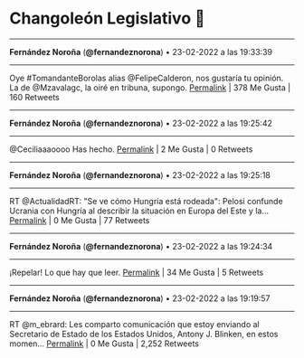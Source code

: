 # Changoleón Legislativo 🙈
*****
**Fernández Noroña** (**@fernandeznorona**) • 23-02-2022 a las 19:33:39
*****
Oye #TomandanteBorolas alias @FelipeCalderon, nos gustaría tu opinión. La de @Mzavalagc, la oiré en tribuna, supongo.
[Permalink](https://twitter.com/fernandeznorona/status/1496689753630154752) | 378 Me Gusta | 160 Retweets
*****
**Fernández Noroña** (**@fernandeznorona**) • 23-02-2022 a las 19:25:42
*****
@Ceciliaaaoooo Has hecho.
[Permalink](https://twitter.com/fernandeznorona/status/1496687755740561408) | 2 Me Gusta | 0 Retweets
*****
**Fernández Noroña** (**@fernandeznorona**) • 23-02-2022 a las 19:25:18
*****
RT @ActualidadRT: "Se ve cómo Hungría está rodeada": Pelosi confunde Ucrania con Hungría al describir la situación en Europa del Este y la…
[Permalink](https://twitter.com/fernandeznorona/status/1496687654393597954) | 0 Me Gusta | 77 Retweets
*****
**Fernández Noroña** (**@fernandeznorona**) • 23-02-2022 a las 19:24:34
*****
¡Repelar! Lo que hay que leer.
[Permalink](https://twitter.com/fernandeznorona/status/1496687468342657027) | 34 Me Gusta | 5 Retweets
*****
**Fernández Noroña** (**@fernandeznorona**) • 23-02-2022 a las 19:19:57
*****
RT @m_ebrard: Les comparto comunicación que estoy enviando al Secretario de Estado de los Estados Unidos, Antony J. Blinken, en estos momen…
[Permalink](https://twitter.com/fernandeznorona/status/1496686306151342081) | 0 Me Gusta | 2,252 Retweets